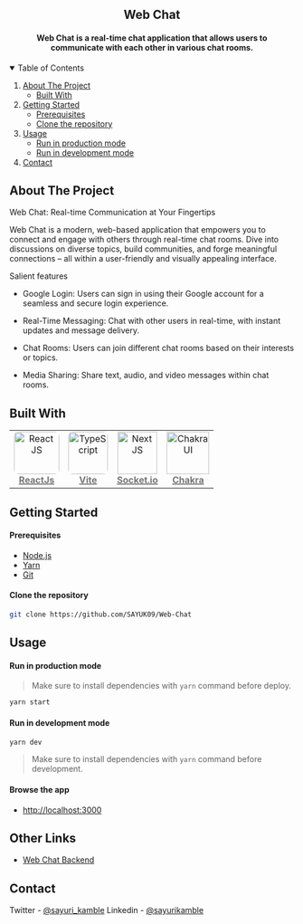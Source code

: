 <div align="center">
	<h2 align="center">Web Chat</h2>
	<h4 align="center">
        Web Chat is a real-time chat application that allows users to communicate with each other in various chat rooms.
	</h4>
</div>

<details open>
	<summary>Table of Contents</summary>
	<ol>
		<li>
			<a href="#about-the-project">About The Project</a>
			<ul>
				<!-- <li><a href="#preview">Project Preview </a></li> -->
				<li><a href="#built-with">Built With</a></li>
			</ul>
		</li>
		<li>
			<a href="#getting-started">Getting Started</a>
			<ul>
				<li><a href="#prerequisites">Prerequisites</a></li>
				<li><a href="#clone-the-repository">Clone the repository</a></li>
			</ul>
		</li>
		<li>
			<a href="#usage">Usage</a>
			<ul>
				<li><a href="#run-in-production-mode">Run in production mode</a></li>
				<li><a href="#run-in-development-mode">Run in development mode</a></li>
			</ul>
		</li>
		<li><a href="#contact">Contact</a></li>
	</ol>
</details>


## About The Project


Web Chat: Real-time Communication at Your Fingertips

Web Chat is a modern, web-based application that empowers you to connect and engage with others through real-time chat rooms. Dive into discussions on diverse topics, build communities, and forge meaningful connections – all within a user-friendly and visually appealing interface.

Salient features
- Google Login: Users can sign in using their Google account for a seamless and secure login experience.

- Real-Time Messaging: Chat with other users in real-time, with instant updates and message delivery.

- Chat Rooms: Users can join different chat rooms based on their interests or topics.

- Media Sharing: Share text, audio, and video messages within chat rooms.



<!-- ### Preview -->

<!-- <div align="center">
	<img src="https://user-images.githubusercontent.com/68416000/178802623-5139676c-36df-4c36-a2c5-0195b7263deb.png" alt="demo" width="800">
	<img src="https://user-images.githubusercontent.com/68416000/178804066-e39f0f17-2848-47f7-89bb-db2c13494aeb.png" alt="demo" width="800">
	<img src="https://user-images.githubusercontent.com/68416000/178804289-85862eca-266c-4ec4-a44b-d4ca65773489.png" alt="demo" width="800">
	<img src="https://user-images.githubusercontent.com/68416000/178804882-3a0e5260-dc48-4f12-828a-c142d9652a58.png" alt="demo" width="800">	
</div> -->

## Built With

<table align="center" width="800">
	<tr>
    	<td align="center"><a href="https://reactjs.org"><img src="https://upload.wikimedia.org/wikipedia/commons/thumb/a/a7/React-icon.svg/512px-React-icon.svg.png" width="80px;" height="75px;" style="border-radius: 8px;" alt="React JS"/><br /><b><font color="#777">ReactJs</font></b></a></td>
		<td align="center" ><a href="https://vitejs.dev"><img style="border-radius: 8px;" src="https://vitejs.dev/logo.svg" width="70px;" height="75px;" alt="TypeScript" /><br /><b><font color="#777">Vite</font></b></a></td>
        <td align="center"><a href="https://socket.io/"><img src="https://socket.io/images/logo-dark.svg" width="70px;" height="75px;" alt="Next JS"/><br /><b><font color="#777">Socket.io</font></b></a></td>
		<td align="center"><a href="https://chakra-ui.com/"><img src="https://upload.wikimedia.org/wikipedia/commons/d/d5/Tailwind_CSS_Logo.svg" width="75px;"  height="75px;" alt="ChakraUI"/><br /><b><font color="#777">Chakra</font></b></a></td>    
	</tr>	
</table>

## Getting Started

#### Prerequisites

-   [Node.js](https://nodejs.org/en/)
-   [Yarn](https://yarnpkg.com/)
-   [Git](https://git-scm.com/downloads)

#### Clone the repository

```bash
git clone https://github.com/SAYUK09/Web-Chat
```

## Usage

#### Run in production mode
> Make sure to install dependencies with `yarn` command before deploy.

```bash
yarn start
```

#### Run in development mode

```bash
yarn dev
```

> Make sure to install dependencies with `yarn` command before development.

#### Browse the app
-   [http://localhost:3000](http://localhost:3000)

## Other Links
- [Web Chat Backend](https://github.com/SAYUK09/Web-Chat-Server)


## Contact
Twitter - [@sayuri_kamble](https://twitter.com/sayuri_kamble) 
Linkedin - [@sayurikamble](https://www.linkedin.com/in/sayurikamble/)
